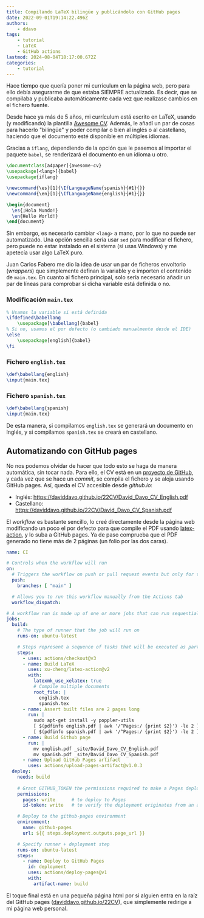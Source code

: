 ```yaml
---
title: Compilando LaTeX bilingüe y publicándolo con GitHub pages
date: 2022-09-01T19:14:22.496Z
authors:
    - ddavo
tags:
    - tutorial
    - LaTeX
    - GitHub actions
lastmod: 2024-08-04T18:17:00.672Z
categories:
    - tutorial
---
```


Hace tiempo que quería poner mi currículum en la página web, pero para ello
debía asegurarme de que estaba SIEMPRE actualizado. Es decir, que se compilaba y
publicaba automáticamente cada vez que realizase cambios en el fichero fuente.

Desde hace ya más de 5 años, mi currículum está escrito en LaTeX, usando (y modificando) la
plantilla [Awesome CV](https://github.com/posquit0/Awesome-CV). Además, le añadí
un par de cosas para hacerlo "bilingüe" y poder compilar o bien al inglés o al castellano,
haciendo que el documento esté disponible en múltiples idiomas.

Gracias a `iflang`, dependiendo de la opción que le pasemos al importar el paquete `babel`, se renderizará
el documento en un idioma u otro.

```latex
\documentclass[a4paper]{awesome-cv}
\usepackage[<lang>]{babel}
\usepackage{iflang}

\newcommand{\es}[1]{\IfLanguageName{spanish}{#1}{}}
\newcommand{\en}[1]{\IfLanguageName{english}{#1}{}}

\begin{document}
  \es{¡Hola Mundo!}
  \en{Hello World!}
\end{document}
```

Sin embargo, es necesario cambiar `<lang>` a mano, por lo que no puede ser automatizado. Una opción sencilla sería usar `sed` para modificar el fichero, pero puede no estar instalado en el sistema (si usas Windows) y me apetecía usar algo LaTeX puro.

Juan Carlos Fabero me dio la idea de usar un par de ficheros 
envoltorio (_wrappers_) que simplemente definan la variable y e importen el contenido de `main.tex`. En cuanto al fichero principal, solo sería necesario añadir un par de líneas para comprobar si dicha variable está definida o no.

### Modificación `main.tex`
```latex
% Usamos la variable si está definida
\ifdefined\babellang
    \usepackage[\babellang]{babel}
% Si no, usamos el por defecto (o cambiado manualmente desde el IDE)
\else
    \usepackage[english]{babel}
\fi
```

### Fichero `english.tex`
```latex
\def\babellang{english}
\input{main.tex}
```

### Fichero `spanish.tex`
```latex
\def\babellang{spanish}
\input{main.tex}
```

De esta manera, si compilamos `english.tex` se generará un documento en Inglés, y si compilamos `spanish.tex` se creará en castellano.

## Automatizando con GitHub pages

No nos podemos olvidar de hacer que todo esto se haga de manera automática, sin tocar nada. Para ello, el CV está
en un [proyecto de GitHub](https://github.com/daviddavo/22CV), y cada vez que se hace un _commit_, se compila el fichero y se aloja usando GitHub pages. Así, queda el CV accesible desde _github.io_:

- Inglés: https://daviddavo.github.io/22CV/David_Davo_CV_English.pdf
- Castellano: https://daviddavo.github.io/22CV/David_Davo_CV_Spanish.pdf

El _workflow_ es bastante sencillo, lo creé directamente desde la página web modificando un poco el por defecto para que compile el PDF usando [latex-action](https://github.com/marketplace/actions/github-action-for-latex), y lo suba a GitHub pages. Ya de paso comprueba que 
el PDF generado no tiene más de 2 páginas (un folio por las dos caras).

```yaml
name: CI

# Controls when the workflow will run
on:
  # Triggers the workflow on push or pull request events but only for the "main" branch
  push:
    branches: [ "main" ]

  # Allows you to run this workflow manually from the Actions tab
  workflow_dispatch:

# A workflow run is made up of one or more jobs that can run sequentially or in parallel
jobs:
  build:
    # The type of runner that the job will run on
    runs-on: ubuntu-latest

    # Steps represent a sequence of tasks that will be executed as part of the job
    steps:
      - uses: actions/checkout@v3
      - name: Build LaTeX
        uses: xu-cheng/latex-action@v2
        with:
          latexmk_use_xelatex: true
          # Compile multiple documents
          root_file: |
            english.tex
            spanish.tex
      - name: Assert built files are 2 pages long
        run: |
          sudo apt-get install -y poppler-utils
          [ $(pdfinfo english.pdf | awk '/^Pages:/ {print $2}') -le 2 ]
          [ $(pdfinfo spanish.pdf | awk '/^Pages:/ {print $2}') -le 2 ]
      - name: Build Github page
        run: |
          mv english.pdf _site/David_Davo_CV_English.pdf
          mv spanish.pdf _site/David_Davo_CV_Spanish.pdf
      - name: Upload GitHub Pages artifact
        uses: actions/upload-pages-artifact@v1.0.3
  deploy:
    needs: build
    
    # Grant GITHUB_TOKEN the permissions required to make a Pages deployment
    permissions:
      pages: write      # to deploy to Pages
      id-token: write   # to verify the deployment originates from an appropriate source

    # Deploy to the github-pages environment
    environment:
      name: github-pages
      url: ${{ steps.deployment.outputs.page_url }}

    # Specify runner + deployment step
    runs-on: ubuntu-latest
    steps:
      - name: Deploy to GitHub Pages
        id: deployment
        uses: actions/deploy-pages@v1
        with:
          artifact-name: build
```

El toque final está en una pequeña página html por si alguien entra en la raíz del GitHub pages ([daviddavo.github.io/22CV](https://daviddavo.github.io/22CV)),
que simplemente redirige a mi página web personal.
